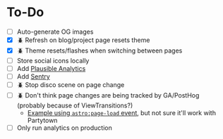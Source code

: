 # To-Do

- [ ] Auto-generate OG images
- [x] 🪲 Refresh on blog/project page resets theme
- [x] 🪲 Theme resets/flashes when switching between pages
- [ ] Store social icons locally
- [ ] Add [Plausible Analytics](https://plausible.io/)
- [ ] Add [Sentry](https://sentry.io/)
- [ ] 🪲 Stop disco scene on page change
- [ ] 🪲 Don't think page changes are being tracked by GA/PostHog (probably because of ViewTransitions?)
  - [Example using `astro:page-load` event](https://ramonmalcolm.com/articles/astro-js-google-analytics-integration-guide/), but not sure it'll work with Partytown
- [ ] Only run analytics on production
